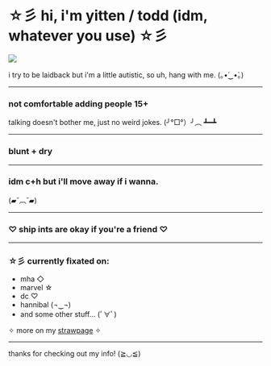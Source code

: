 # ☆彡 hi, i'm yitten / todd (idm, whatever you use) ☆彡

![](https://raw.githubusercontent.com/yittens/info-/info/2e6604f31fee0e5c232b77193595cbb6.gif)


i try to be laidback but i'm a little autistic, so uh, hang with me. (｡•́‿•̀｡)

---

###  **not comfortable adding people 15+**  
talking doesn't bother me, just no weird jokes. (╯°□°）╯︵ ┻━┻

---

###  **blunt + dry** 

---

###  idm c+h but i'll move away if i wanna.   
(▰˘︹˘▰)

---

### ♡ **ship ints are okay if you're a friend** ♡

---

### ☆彡 currently fixated on:
- mha ◇
- marvel ☆
- dc ♡
- hannibal (¬‿¬)
- and some other stuff... (ﾟ∀ﾟ)

✧ more on my [strawpage](https://yourlinkhere.com) ✧

---

 thanks for checking out my info! (≧◡≦)
